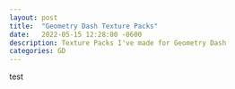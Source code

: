 ```yaml
---
layout: post
title:  "Geometry Dash Texture Packs"
date:   2022-05-15 12:28:00 -0600
description: Texture Packs I've made for Geometry Dash
categories: GD
---
```


test
